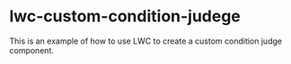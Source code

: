 # lwc-custom-condition-judege

This is an example of how to use LWC to create a custom condition judge component.
